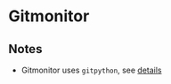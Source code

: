 # Gitmonitor

## Notes

- Gitmonitor uses `gitpython`, see [details](https://gitpython.readthedocs.io/en/stable/intro.html#limitations)
